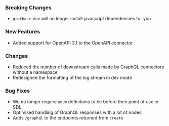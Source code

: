 ### Breaking Changes

- `grafbase dev` will no longer install javascript dependencies for you

### New Features

- Added support for OpenAPI 3.1 to the OpenAPI connector

### Changes

- Reduced the number of downstream calls made by GraphQL connectors without a
  namespace
- Redesigned the formatting of the log stream in dev mode

### Bug Fixes

- We no longer require `enum` definitions to be before their point of use in
  SDL
- Optimised handling of GraphQL responses with a lot of nodes
- Adds `/graphql` to the endpoints returned from `create`
